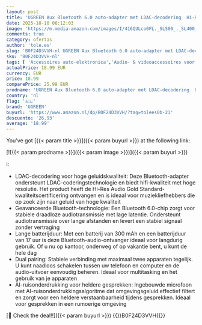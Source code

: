 ```yaml
---
layout: post
title: 'UGREEN Aux Bluetooth 6.0 auto-adapter met LDAC-decodering  Hi-Res Audio Gold Standard-certificering  17 uur batterijduur  Jack Bluetooth-ontvanger voor autoradio/stereosysteem/headset'
date: 2025-10-10 06:12:03
image: 'https://m.media-amazon.com/images/I/416QULco0FL._SL500_._SL400_.jpg'
comments: true
category: ofertas
author: 'tole.es'
slug: 'B0F24D3VVH-nl UGREEN Aux Bluetooth 6.0 auto-adapter met LDAC-decodering...'
sku: 'B0F24D3VVH-nl'
tags: [ 'Accessoires auto-elektronica','Audio- & videoaccessoires voor auto','Auto- & voertuigelektronica','Bluetooth-sets auto','Elektronica','ugreen','🇳🇱', ]
actualPrice: 18.99 EUR
currency: EUR
price: 18.99
comparePrice: 25.99 EUR
prodname: 'UGREEN Aux Bluetooth 6.0 auto-adapter met LDAC-decodering  Hi-Res Audio Gold Standard-certificering  17 uur batterijduur  Jack Bluetooth-ontvanger voor autoradio/stereosysteem/headset'
country: 'nl'
flag: '🇳🇱'
brand: 'UGREEN'
buyurl: 'https://www.amazon.nl/dp/B0F24D3VVH/?tag=tolees0b-21'
descuento: '26.93'
average: '18.99'
---
```


You've got [{{< param title >}}]({{< param buyurl >}}) at the following link:

[![{{< param prodname >}}]({{< param image >}})]({{< param buyurl >}})

ℹ️:

- LDAC-decodering voor hoge geluidskwaliteit: Deze Bluetooth-adapter ondersteunt LDAC-coderingstechnologie en biedt hifi-kwaliteit met hoge resolutie. Het product heeft de Hi-Res Audio Gold Standard-kwaliteitscertificering ontvangen en is ideaal voor muziekliefhebbers die op zoek zijn naar geluid van hoge kwaliteit
- Geavanceerde Bluetooth-technologie: Een Bluetooth 6.0-chip zorgt voor stabiele draadloze audiotransmissie met lage latentie. Ondersteunt audiotransmissie over lange afstanden en levert een stabiel signaal zonder vertraging
- Lange batterijduur: Met een batterij van 300 mAh en een batterijduur van 17 uur is deze Bluetooth-audio-ontvanger ideaal voor langdurig gebruik. Of u nu op kantoor, onderweg of op vakantie bent, u kunt de hele dag
- Dual pairing: Stabiele verbinding met maximaal twee apparaten tegelijk. U kunt naadloos schakelen tussen uw telefoon en computer en de audio-uitvoer eenvoudig beheren. Ideaal voor multitasking en het gebruik van je apparaten
- AI-ruisonderdrukking voor heldere gesprekken: Ingebouwde microfoon met AI-ruisonderdrukkingsalgoritme dat omgevingsgeluid effectief filtert en zorgt voor een heldere verstaanbaarheid tijdens gesprekken. Ideaal voor gesprekken in een rumoerige omgeving

[🛒 Check the deal!!]({{< param buyurl >}})
{{<world>}}B0F24D3VVH{{</world>}}
